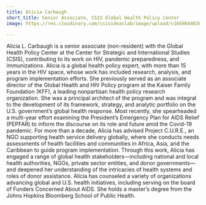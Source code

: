```yaml
---
title: Alicia Carbaugh
short_title: Senior Associate, CSIS Global Health Policy Center
image: https://res.cloudinary.com/csisideaslab/image/upload/v1669844638/health-commission/5Carbaugh_gm00kk.jpg

---
```

Alicia L. Carbaugh is a senior associate (non-resident) with the Global Health Policy Center at the Center for Strategic and International Studies (CSIS), contributing to its work on HIV, pandemic preparedness, and immunizations. Alicia is a global health policy expert, with more than 15 years in the HIV space, whose work has included research, analysis, and program implementation efforts. She previously served as an associate director of the Global Health and HIV Policy program at the Kaiser Family Foundation (KFF), a leading nonpartisan health policy research organization. She was a principal architect of the program and was integral to the development of its framework, strategy, and analytic portfolio on the U.S. government’s global health response. Most recently, she spearheaded a multi-year effort examining the President’s Emergency Plan for AIDS Relief (PEPFAR) to inform the discourse on its role and future amid the Covid-19 pandemic. For more than a decade, Alicia has advised Project C.U.R.E., an NGO supporting health service delivery globally, where she conducts needs assessments of health facilities and communities in Africa, Asia, and the Caribbean to guide program implementation. Through this work, Alicia has engaged a range of global health stakeholders—including national and local health authorities, NGOs, private sector entities, and donor governments—and deepened her understanding of the intricacies of health systems and roles of donor assistance. Alicia has counseled a variety of organizations advancing global and U.S. health initiatives, including serving on the board of Funders Concerned About AIDS. She holds a master’s degree from the Johns Hopkins Bloomberg School of Public Health.